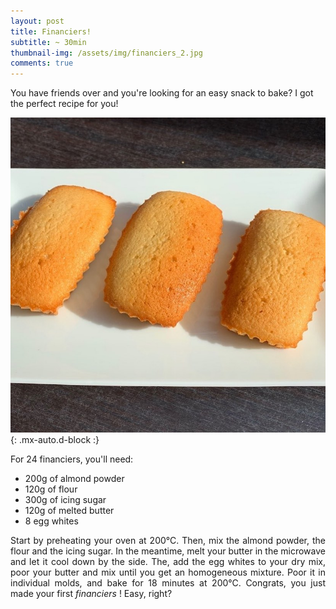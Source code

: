 ```yaml
---
layout: post
title: Financiers!
subtitle: ~ 30min
thumbnail-img: /assets/img/financiers_2.jpg
comments: true
---
```


You have friends over and you're looking for an easy snack to bake? I got the perfect recipe for you!

![Panna cotta](/assets/img/financiers_1.jpg){: .mx-auto.d-block :}

For 24 financiers, you'll need:

- 200g of almond powder
- 120g of flour
- 300g of icing sugar
- 120g of melted butter
- 8 egg whites

<div style="text-align: justify">
<p> Start by preheating your oven at 200°C. Then, mix the almond powder, the flour and the icing sugar. In the meantime, melt your butter in the microwave and let it cool down by the side. The, add the egg whites to your dry mix, poor your butter and mix until you get an homogeneous mixture. Poor it in individual molds, and bake for 18 minutes at 200°C. Congrats, you just made your first <i> financiers </i>! Easy, right? </p>
</div>
